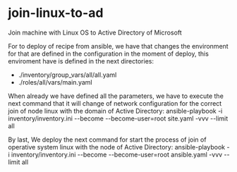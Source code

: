 # join-linux-to-ad
Join machine with Linux OS to Active Directory of Microsoft

For to deploy of recipe from ansible, we have that changes the environment for that are defined in the configuration in the moment of deploy, this enviroment have is defined in the next directories:

- ./inventory/group_vars/all/all.yaml
- ./roles/all/vars/main.yaml

When already we have defined all the parameters, we have to execute the next command that it will change of network configuration for the correct join of node linux with the domain of Active Directory:
ansible-playbook -i inventory/inventory.ini --become --become-user=root site.yaml -vvv --limit all 

By last, We deploy the next command for start the process of join of operative system linux with the node of Active Directory:
ansible-playbook -i inventory/inventory.ini --become --become-user=root ansible.yaml -vvv --limit all 
